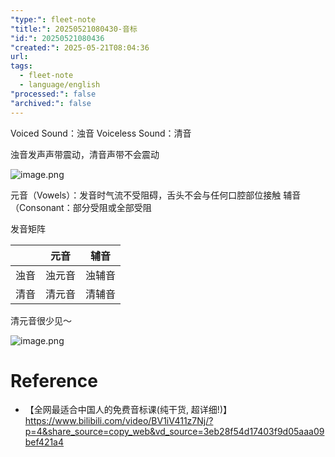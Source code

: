 ```yaml
---
"type:": fleet-note
"title:": 20250521080430-音标
"id:": 20250521080436
"created:": 2025-05-21T08:04:36
url: 
tags:
  - fleet-note
  - language/english
"processed:": false
"archived:": false
---
```


Voiced Sound：浊音
Voiceless Sound：清音

浊音发声声带震动，清音声带不会震动

![image.png](https://images.hnzhrh.com/note/20250521080547087.png)


元音（Vowels）：发音时气流不受阻碍，舌头不会与任何口腔部位接触 
辅音（Consonant：部分受阻或全部受阻


发音矩阵


|     | 元音  | 辅音  |
| --- | --- | --- |
| 浊音  | 浊元音 | 浊辅音 |
| 清音  | 清元音 | 清辅音 |
清元音很少见～


![image.png](https://images.hnzhrh.com/note/20250525081316145.png)


# Reference
* 【全网最适合中国人的免费音标课(纯干货, 超详细!)】 https://www.bilibili.com/video/BV1iV411z7Nj/?p=4&share_source=copy_web&vd_source=3eb28f54d17403f9d05aaa09bef421a4